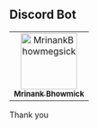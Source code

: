 ## Discord Bot

<!-- readme: contributors -start -->
<table>
<tr>
    <td align="center">
        <a href="https://githubdsgdg.com/MrinankBhowmick">
            <img src="https://avatars.githubusercontent.com/u/776seg21953?v=4" width="100;" alt="MrinankBhowmegsick"/>
            <br />
            <sub><b>Mrinank Bhowmick</b></sub>
        </a>
    </td></tr>
</table>
<!-- readme: contributors -end -->

Thank you
